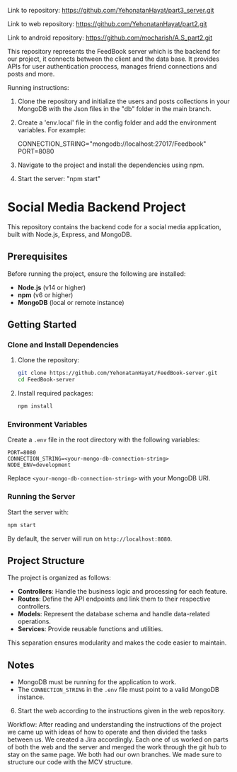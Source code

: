 Link to repository: https://github.com/YehonatanHayat/part3_server.git

Link to web repository: https://github.com/YehonatanHayat/part2.git

Link to android repository: https://github.com/mocharish/A.S_part2.git

This repository represents the FeedBook server which is the backend for our project, it connects between the client and the data base. It provides APIs for user authentication proccess,
manages friend connections and posts and more.

Running instructions:

1. Clone the repository and initialize the users and posts collections in your MongoDB with the Json files in the "db" folder in the main branch.

2. Create a 'env.local' file in the config folder and add the environment variables. For example:

   CONNECTION_STRING="mongodb://localhost:27017/Feedbook"
PORT=8080

4. Navigate to the project and install the dependencies using npm.

5. Start the server:  "npm start"







# Social Media Backend Project

This repository contains the backend code for a social media application, built with Node.js, Express, and MongoDB.

## Prerequisites

Before running the project, ensure the following are installed:
- **Node.js** (v14 or higher)
- **npm** (v6 or higher)
- **MongoDB** (local or remote instance)

## Getting Started

### Clone and Install Dependencies

1. Clone the repository:

   ```bash
   git clone https://github.com/YehonatanHayat/FeedBook-server.git
   cd FeedBook-server
   ```

2. Install required packages:

   ```bash
   npm install
   ```

### Environment Variables

Create a `.env` file in the root directory with the following variables:

```env
PORT=8080
CONNECTION_STRING=<your-mongo-db-connection-string>
NODE_ENV=development
```

Replace `<your-mongo-db-connection-string>` with your MongoDB URI.

### Running the Server

Start the server with:

```bash
npm start
```

By default, the server will run on `http://localhost:8080`.

## Project Structure

The project is organized as follows:

- **Controllers**: Handle the business logic and processing for each feature.
- **Routes**: Define the API endpoints and link them to their respective controllers.
- **Models**: Represent the database schema and handle data-related operations.
- **Services**: Provide reusable functions and utilities.

This separation ensures modularity and makes the code easier to maintain.

## Notes

- MongoDB must be running for the application to work.
- The `CONNECTION_STRING` in the `.env` file must point to a valid MongoDB instance.



6. Start the web according to the instructions given in the web repository.

Workflow: After reading and understanding the instructions of the project we came up with ideas of how to operate and then divided the tasks between us. We created a Jira accordingly.
Each one of us worked on parts of both the web and the server and merged the work through the git hub to stay on the same page. We both had our own branches.
We made sure to structure our code with the MCV structure.

